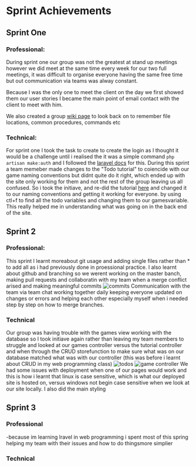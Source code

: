 # Sprint Achievements

## Sprint One

### Professional:
During sprint one our group was not the greatest at stand up meetings however we did meet at the same time every week for our two full meetings, it was difficult to organise everyone having the same free time but out communication via teams was alway constant. 

Because I was the only one to meet the client on the day we first showed them our user stories I became the main point of email contact with the client to meet with him.

We also created a group [wiki page](https://github.com/SoftEnOP/op-stats-raidarea51/wiki) to look back on to remember file locations, common procedures, commands etc

### Technical:
For sprint one I took the task to create to create the login as I thought it would be a challenge until i realised the it was a simple command `php artisan make:auth` and I followed the [laravel docs](https://laravel.com/docs/5.8/authentication) for this.
During this sprint a team memeber made changes to the "Todo tutorial" to coiencide with our game naming conventions but didnt quite do it
right, which ended up with the site only working for them and not the rest of the group leaving us all confused.
So i took the initiave, and re-did the tutorial [here](https://morioh.com/p/9b8c8ef67bd5/laravel-5-8-tutorial-from-scratch-for-beginners) and changed it to our naming conventions and getting it working 
for everyone. by using ctl+f to find all the todo variables and changing them to our gamesvariable. This really helped me in understanding what was going on in the back end of the site.

## Sprint 2 
### Professional:
This sprint I learnt moreabout git usage and adding single files rather than * to add all as i had previously done in proessional practice. I also learnt about github and branching so we werent working on the master banch, making pull requests and collaboratin with my team when a merge conflict arised and making meaningful commits 
![commits](https://i.ibb.co/5F1zj1S/meaningful-commits.jpg)
Communication with the team via team chat working together daily keeping everyone updated on changes or errors and helping each other especially myself when i needed step by step on how to merge branches.

### Technical 
Our group was having trouble with the games view working with the database so I took initiave again rather than leaving my team members to struggle and looked at our games controller versus the tutorial controller and when through the CRUD storefunction to make sure what was on our database matched what was with our controller (this was before i learnt about CRUD in my web programming class)
![todos](https://i.ibb.co/V9SHJFb/todocontroller-compare-with-game-controller.jpg)
![game controller](https://i.ibb.co/Jkhz02Z/changin-games-controller-to-work-with-database.png)
We had some issues with deployment when one of our pages would work and this is how i learnt that linux is case sensitive, which is what our deployed site is hosted on, versus windows not begin case sensitive when we look at our site locally. 
I also did the main styling 
## Sprint 3
### Professional
-because im learning lravel in web programming i spent most of this spring helping my team with their issues and how to do thingsmore simplier
### Technical
